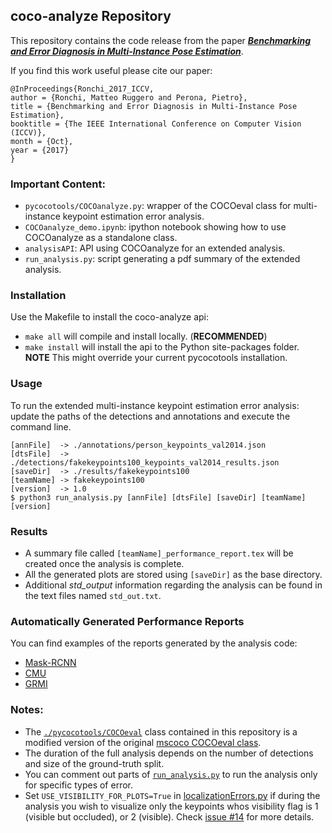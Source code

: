 ## coco-analyze Repository
This repository contains the code release from the paper [***Benchmarking and Error Diagnosis in Multi-Instance Pose Estimation***](http://www.vision.caltech.edu/~mronchi/projects/PoseErrorDiagnosis).

If you find this work useful please cite our paper:
```
@InProceedings{Ronchi_2017_ICCV,
author = {Ronchi, Matteo Ruggero and Perona, Pietro},
title = {Benchmarking and Error Diagnosis in Multi-Instance Pose Estimation},
booktitle = {The IEEE International Conference on Computer Vision (ICCV)},
month = {Oct},
year = {2017}
}
```

### Important Content:
 - `pycocotools/COCOanalyze.py`: wrapper of the COCOeval class for multi-instance keypoint estimation error analysis.
 - `COCOanalyze_demo.ipynb`: ipython notebook showing how to use COCOanalyze as a standalone class.
 - `analysisAPI`: API using COCOanalyze for an extended analysis.
 - `run_analysis.py`: script generating a pdf summary of the extended analysis.

### Installation
Use the Makefile to install the coco-analyze api:
 - `make all` will compile and install locally. (<b>RECOMMENDED</b>)
 - `make install` will install the api to the Python site-packages folder. <b>NOTE</b> This might override your current pycocotools installation.

### Usage
To run the extended multi-instance keypoint estimation error analysis: update the paths of the detections and annotations and execute the command line.

    [annFile]  -> ./annotations/person_keypoints_val2014.json
    [dtsFile]  -> ./detections/fakekeypoints100_keypoints_val2014_results.json
    [saveDir]  -> ./results/fakekeypoints100
    [teamName] -> fakekeypoints100
    [version]  -> 1.0
    $ python3 run_analysis.py [annFile] [dtsFile] [saveDir] [teamName] [version]

### Results
 - A summary file called `[teamName]_performance_report.tex` will be created once the analysis is complete.
 - All the generated plots are stored using `[saveDir]` as the base directory.
 - Additional *std_output* information regarding the analysis can be found in the text files named `std_out.txt`.

### Automatically Generated Performance Reports
You can find examples of the reports generated by the analysis code:
 - [Mask-RCNN](http://www.vision.caltech.edu/~mronchi/projects/PoseErrorDiagnosis/Reports/2017_MASKRNN.pdf)
 - [CMU](http://www.vision.caltech.edu/~mronchi/projects/PoseErrorDiagnosis/Reports/2016_CMU.pdf)
 - [GRMI](http://www.vision.caltech.edu/~mronchi/projects/PoseErrorDiagnosis/Reports/2016_GRMI.pdf)

### Notes:
 - The [`./pycocotools/COCOeval`](https://github.com/matteorr/coco-analyze/blob/release/pycocotools/cocoeval.py) class contained in this repository is a modified version of the original [mscoco COCOeval class](https://github.com/pdollar/coco/blob/master/PythonAPI/pycocotools/cocoeval.py).
 - The duration of the full analysis depends on the number of detections and size of the ground-truth split.
 - You can comment out parts of [`run_analysis.py`](https://github.com/matteorr/coco-analyze/blob/release/run_analysis.py#L91-L120) to run the analysis only for specific types of error.
 - Set `USE_VISIBILITY_FOR_PLOTS=True` in [localizationErrors.py](https://github.com/matteorr/coco-analyze/blob/release/analysisAPI/localizationErrors.py#L159) if during the analysis you wish to visualize only the keypoints whos visibility flag is 1 (visible but occluded), or 2 (visible). Check [issue #14](https://github.com/matteorr/coco-analyze/issues/14) for more details.
